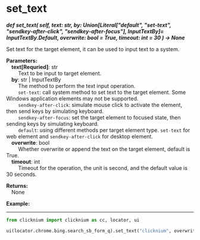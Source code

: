 # set_text
***def set_text(
        self,
        text: str,
        by: Union[Literal["default", "set-text", "sendkey-after-click", "sendkey-after-focus"], InputTextBy]= InputTextBy.Default,
        overwrite: bool = True,
        timeout: int = 30
    ) -> None***  

Set text for the target element, it can be used to input text to a system.  

**Parameters:**  
    &emsp;**text[Requried]**: str  
        &emsp;&emsp; Text to be input to target element.  
    &emsp;**by**: str | InputTextBy   
        &emsp;&emsp; The method to perform the text input operation.  
        &emsp;&emsp; `set-text`: call system method to set text to the target element. Some Windows application elements may not be supported.  
        &emsp;&emsp; `sendkey-after-click`: simulate mouse click to activate the element, then send keys by simulating keyboard.  
        &emsp;&emsp; `sendkey-after-focus`: set the target element to focused state, then sending keys by simulating keyboard.  
        &emsp;&emsp; `default`: using different methods per target element type. `set-text` for web element and `sendkey-after-click` for desktop element.  
    &emsp;**overwrite**: bool  
        &emsp;&emsp; Whether overwrite or append the text on the target element, default is True.   
    &emsp;**timeout**: int  
        &emsp;&emsp; Timeout for the operation, the unit is second, and the default value is 30 seconds.

**Returns:**  
    &emsp;None

**Example:**
***
```python
from clicknium import clicknium as cc, locator, ui

ui(locator.chrome.bing.search_sb_form_q).set_text("clicknium", overwrite = False)
```